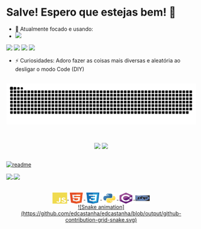 # Salve! Espero que estejas bem!  👋

- 🔭 Atualmente focado e usando:
-  <img src='https://icongr.am/devicon/javascript-original.svg?size=80&color=cb2a2a'/>
  <img src='https://icongr.am/devicon/nodejs-original.svg?size=80&color=cb2a2'/>
  <img src='https://icongr.am/devicon/php-original.svg?size=80&color=cb2a2a'/>
  <img src='https://icongr.am/devicon/python-original.svg?size=80&color=cb2a2a'/>
  <img src='https://icongr.am/devicon/typescript-original.svg?size=80&color=cb2a2a'/>

- ⚡ Curiosidades: Adoro fazer as coisas mais diversas e aleatória ao desligar o modo Code (DIY)
##

![Snake](https://raw.githubusercontent.com/Platane/snk/output/github-contribution-grid-snake.svg)

## 

<div align="center">

  <br><a href="https://www.youtube.com/channel/UC05zrbvIXAWTlP0kwGNvERg" target="_blank"><img src="https://img.shields.io/badge/-Youtube-%23EA4335?style=for-the-badge&logo=youtube&logoColor=white" target="_blank"></a>
  <a href="https://www.linkedin.com/in/edlourenzo/" target="_blank"><img src="https://img.shields.io/badge/-LinkedIn-%230077B5?style=for-the-badge&logo=linkedin&logoColor=white" target="_blank"></a> 
</div>

## 

[![readme](https://github-readme-stats.vercel.app/api/pin/?username=edcastanha&repo=edcastanha&theme=dark&locale=pt-br)](https://github.com/edcastanha/edcastanha)

<div>
  <a href="https://github.com/edcastanha">
  <img height="180em"   align="center" src="https://github-readme-stats.vercel.app/api?username=edcastanha&theme=dark&show_icons=true&locale=pt-br"/>
  <img height="180em"  align="center" src="https://github-readme-stats.vercel.app/api/top-langs/?username=edcastanha&layout=compact&langs_count=7&theme=react&locale=pt-br" />
</div>
 <br>
<div  align="center"> 
  <div style="display: inline_block"><br>
  <img align="center" alt="Rafa-Js" height="30" width="40" src="https://raw.githubusercontent.com/devicons/devicon/master/icons/javascript/javascript-plain.svg">
  <img align="center" alt="HTML" height="30" width="40" src="https://raw.githubusercontent.com/devicons/devicon/master/icons/html5/html5-original.svg">
  <img align="center" alt="CSS" height="30" width="40" src="https://raw.githubusercontent.com/devicons/devicon/master/icons/css3/css3-original.svg">
  <img align="center" alt="Python" height="30" width="40" src="https://raw.githubusercontent.com/devicons/devicon/master/icons/python/python-original.svg">
  <img align="center" alt="Csharp" height="30" width="40" src="https://raw.githubusercontent.com/devicons/devicon/master/icons/csharp/csharp-original.svg">
  <img align="center" alt="PHP" height="30" width="40" src="https://raw.githubusercontent.com/devicons/devicon/master/icons/php/php-original.svg">
    <br>
</div>
 <diV>
  ![Snake animation](https://github.com/edcastanha/edcastanha/blob/output/github-contribution-grid-snake.svg)
 
</div>
